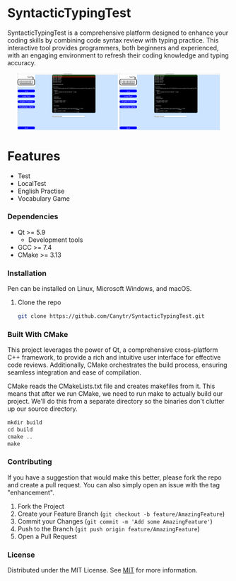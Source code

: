 # SyntacticTypingTest
SyntacticTypingTest is a comprehensive platform designed to enhance your coding skills by combining code syntax review with typing practice. This interactive tool provides programmers, both beginners and experienced, with an engaging environment to refresh their coding knowledge and typing accuracy.

<div align="center">
    <img src="images/test1.png" width="45%" alt="Test Image 1">
    <img src="images/test2.png" width="45%" alt="Test Image 2">
</div>

# Features

- Test
- LocalTest
- English Practise
- Vocabulary Game

### Dependencies
- Qt >= 5.9
  + Development tools
- GCC >= 7.4
- CMake >= 3.13

### Installation

Pen can be installed on Linux, Microsoft Windows, and macOS.

1. Clone the repo
   ```sh
   git clone https://github.com/Canytr/SyntacticTypingTest.git
   ```

### Built With CMake

This project leverages the power of Qt, a comprehensive cross-platform C++ framework, to provide a rich and intuitive user interface for effective code reviews. Additionally, CMake orchestrates the build process, ensuring seamless integration and ease of compilation.

CMake reads the CMakeLists.txt file and creates makefiles from it. This means that after we run CMake, we need to run make to actually build our project. We'll do this from a separate directory so the binaries don't clutter up our source directory.

```shell
mkdir build
cd build
cmake ..
make
```

<!-- CONTRIBUTING -->
### Contributing

If you have a suggestion that would make this better, please fork the repo and create a pull request. You can also simply open an issue with the tag "enhancement".

1. Fork the Project
2. Create your Feature Branch (`git checkout -b feature/AmazingFeature`)
3. Commit your Changes (`git commit -m 'Add some AmazingFeature'`)
4. Push to the Branch (`git push origin feature/AmazingFeature`)
5. Open a Pull Request


<!-- LICENSE -->
### License

Distributed under the MIT License. See [MIT](LICENSE) for more information.


